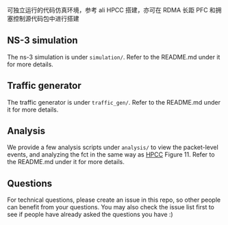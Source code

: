  可独立运行的代码仿真环境，参考 ali HPCC 搭建，亦可在 RDMA 长距 PFC 和拥塞控制源代码包中进行搭建

## NS-3 simulation
The ns-3 simulation is under `simulation/`. Refer to the README.md under it for more details.

## Traffic generator
The traffic generator is under `traffic_gen/`. Refer to the README.md under it for more details.

## Analysis
We provide a few analysis scripts under `analysis/` to view the packet-level events, and analyzing the fct in the same way as [HPCC](https://liyuliang001.github.io/publications/hpcc.pdf) Figure 11.
Refer to the README.md under it for more details.

## Questions
For technical questions, please create an issue in this repo, so other people can benefit from your questions. 
You may also check the issue list first to see if people have already asked the questions you have :)


